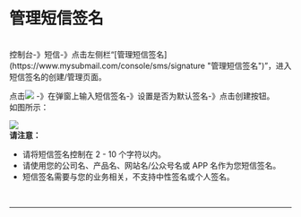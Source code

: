 # 管理短信签名
<br>
控制台-》短信-》点击左侧栏“[管理短信签名](https://www.mysubmail.com/console/sms/signature "管理短信签名")”，进入短信签名的创建/管理页面。

点击![](https://libraries.mysubmail.com/public/99040a5a4bb73c0f8ab0495dae84a27f/images/d7a1d067df4ba3a44b91fe0cd2527f6c.png) -》在弹窗上输入短信签名-》设置是否为默认签名-》点击创建按钮。
<br>
如图所示：

![](https://libraries.mysubmail.com/public/99040a5a4bb73c0f8ab0495dae84a27f/images/c55c8f2e142f10e04cb9f643956172a4.gif)
<br>
**请注意：**
- 请将短信签名控制在 2 - 10 个字符以内。
- 请使用您的公司名、产品名、网站名/公众号名或 APP 名作为您短信签名。
- 短信签名需要与您的业务相关，不支持中性签名或个人签名。
<br>

------------
